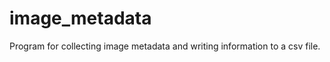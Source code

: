 image_metadata
==============

Program for collecting image metadata and writing information to a csv file. 
